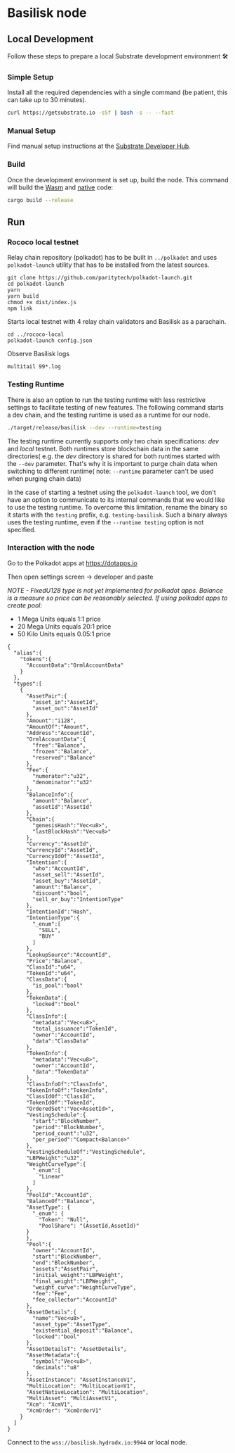 # Basilisk node

## Local Development

Follow these steps to prepare a local Substrate development environment :hammer_and_wrench:

### Simple Setup

Install all the required dependencies with a single command (be patient, this can take up to 30
minutes).

```bash
curl https://getsubstrate.io -sSf | bash -s -- --fast
```

### Manual Setup

Find manual setup instructions at the
[Substrate Developer Hub](https://substrate.dev/docs/en/knowledgebase/getting-started/#manual-installation).

### Build

Once the development environment is set up, build the node. This command will build the
[Wasm](https://substrate.dev/docs/en/knowledgebase/advanced/executor#wasm-execution) and
[native](https://substrate.dev/docs/en/knowledgebase/advanced/executor#native-execution) code:

```bash
cargo build --release
```

## Run

### Rococo local testnet

Relay chain repository (polkadot) has to be built in `../polkadot`
and uses `polkadot-launch` utility that has to be installed from the latest sources.

```
git clone https://github.com/paritytech/polkadot-launch.git
cd polkadot-launch
yarn
yarn build
chmod +x dist/index.js
npm link
```

Starts local testnet with 4 relay chain validators and Basilisk as a parachain.

```
cd ../rococo-local
polkadot-launch config.json
```

Observe Basilisk logs

```
multitail 99*.log
```

### Testing Runtime

There is also an option to run the testing runtime with less restrictive settings to facilitate testing of new features.
The following command starts a dev chain, and the testing runtime is used as a runtime for our node.
```bash
./target/release/basilisk --dev --runtime=testing
```
The testing runtime currently supports only two chain specifications: _dev_ and _local_ testnet.
Both runtimes store blockchain data in the same directories( e.g. the _dev_ directory is shared for both runtimes 
started with the `--dev` parameter. That's why it is important to purge chain data when switching to different runtime( note: `--runtime` parameter can't be used when purging chain data)

In the case of starting a testnet using the `polkadot-launch` tool, 
we don't have an option to communicate to its internal commands that we would like to use the testing runtime.
To overcome this limitation, rename the binary so it starts with the `testing` prefix, e.g. `testing-basilisk`.
Such a binary always uses the testing runtime, even if the `--runtime testing` option is not specified.

### Interaction with the node

Go to the Polkadot apps at https://dotapps.io

Then open settings screen -> developer and paste

*NOTE - FixedU128 type is not yet implemented for polkadot apps. Balance is a measure so price can be reasonably selected. If using polkadot apps to create pool:*
- 1 Mega Units equals 1:1 price
- 20 Mega Units equals 20:1 price
- 50 Kilo Units equals 0.05:1 price

```
{
  "alias":{
    "tokens":{
      "AccountData":"OrmlAccountData"
    }
  },
  "types":[
    {
      "AssetPair":{
        "asset_in":"AssetId",
        "asset_out":"AssetId"
      },
      "Amount":"i128",
      "AmountOf":"Amount",
      "Address":"AccountId",
      "OrmlAccountData":{
        "free":"Balance",
        "frozen":"Balance",
        "reserved":"Balance"
      },
      "Fee":{
        "numerator":"u32",
        "denominator":"u32"
      },
      "BalanceInfo":{
        "amount":"Balance",
        "assetId":"AssetId"
      },
      "Chain":{
        "genesisHash":"Vec<u8>",
        "lastBlockHash":"Vec<u8>"
      },
      "Currency":"AssetId",
      "CurrencyId":"AssetId",
      "CurrencyIdOf":"AssetId",
      "Intention":{
        "who":"AccountId",
        "asset_sell":"AssetId",
        "asset_buy":"AssetId",
        "amount":"Balance",
        "discount":"bool",
        "sell_or_buy":"IntentionType"
      },
      "IntentionId":"Hash",
      "IntentionType":{
        "_enum":[
          "SELL",
          "BUY"
        ]
      },
      "LookupSource":"AccountId",
      "Price":"Balance",
      "ClassId":"u64",
      "TokenId":"u64",
      "ClassData":{
        "is_pool":"bool"
      },
      "TokenData":{
        "locked":"bool"
      },
      "ClassInfo":{
        "metadata":"Vec<u8>",
        "total_issuance":"TokenId",
        "owner":"AccountId",
        "data":"ClassData"
      },
      "TokenInfo":{
        "metadata":"Vec<u8>",
        "owner":"AccountId",
        "data":"TokenData"
      },
      "ClassInfoOf":"ClassInfo",
      "TokenInfoOf":"TokenInfo",
      "ClassIdOf":"ClassId",
      "TokenIdOf":"TokenId",
      "OrderedSet":"Vec<AssetId>",
      "VestingSchedule":{
        "start":"BlockNumber",
        "period":"BlockNumber",
        "period_count":"u32",
        "per_period":"Compact<Balance>"
      },
      "VestingScheduleOf":"VestingSchedule",
      "LBPWeight":"u32",
      "WeightCurveType":{
        "_enum":[
          "Linear"
        ]
      },
      "PoolId":"AccountId",
      "BalanceOf":"Balance",
      "AssetType": {
        "_enum": {
          "Token": "Null",
          "PoolShare": "(AssetId,AssetId)"
      }
      },
      "Pool":{
        "owner":"AccountId",
        "start":"BlockNumber",
        "end":"BlockNumber",
        "assets":"AssetPair",
        "initial_weight":"LBPWeight",
        "final_weight":"LBPWeight",
        "weight_curve":"WeightCurveType",
        "fee":"Fee",
        "fee_collector":"AccountId"
      },
      "AssetDetails":{
        "name":"Vec<u8>",
        "asset_type":"AssetType",
        "existential_deposit":"Balance",
        "locked":"bool"
      },
      "AssetDetailsT": "AssetDetails",
      "AssetMetadata":{
        "symbol":"Vec<u8>",
        "decimals":"u8"
      },
      "AssetInstance": "AssetInstanceV1",
      "MultiLocation": "MultiLocationV1",
      "AssetNativeLocation": "MultiLocation",
      "MultiAsset": "MultiAssetV1",
      "Xcm": "XcmV1",
      "XcmOrder": "XcmOrderV1"
    }
  ]
}
```

Connect to the `wss://basilisk.hydradx.io:9944` or local node.

